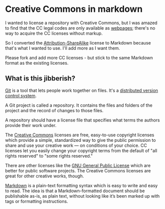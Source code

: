 # Creative Commons in markdown

I wanted to license a repository with Creative Commons, but I was amazed to find that the CC legal codes are only available as [webpages](https://creativecommons.org/licenses/by/3.0/legalcode); there's no way to acquire the CC licenses without markup.

So I converted the [Attribution-ShareAlike](/attribution-sharealike.md) license to Markdown because that's what I wanted to use. I'll add more as I want them.

Please fork and add more CC licenses - but stick to the same Markdown format as the existing licenses.

## What is this jibberish?

[Git](http://git-scm.com/) is a tool that lets people work together on files. It's a [distributed version control system](https://www.youtube.com/watch?v=8oRjP8yj2Wo).

A Git project is called a repository. It contains the files and folders of the project and the record of changes to those files.

A repository should have a license file that specifies what terms the authors provide their work under.

The [Creative Commons](https://creativecommons.org/) licenses are free, easy-to-use copyright licenses which provide a simple, standardized way to give the public permission to share and use your creative work — on conditions of your choice. CC licenses let you easily change your copyright terms from the default of "all rights reserved" to "some rights reserved."

There are other licenses like the [GNU General Public License](https://www.gnu.org/licenses/gpl-3.0.html) which are better for public software projects. The Creative Commons licenses are great for other creative works, though.

[Markdown](https://en.wikipedia.org/wiki/Markdown) is a plain-text formatting syntax which is easy to write and easy to read. The idea is that a Markdown-formatted document should be publishable as-is, as plain text, without looking like it’s been marked up with tags or formatting instructions.
